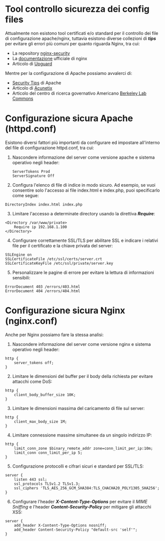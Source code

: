 # Tool controllo sicurezza dei config files
Attualmente non esistono tool certificati e/o standard per il controllo dei file di configurazione apache/nginx, tuttavia esistono diverse collezioni di _**tips**_ per evitare gli errori più comuni per quanto riguarda Nginx, tra cui: 
- La repository [nginx-security](https://gist.github.com/1242035/dc01d269e7e41c548b0c314db64a0ced)
- La [documentazione](https://docs.nginx.com/nginx/admin-guide/security-controls/) ufficiale di nginx
- Articolo di [Upguard](https://www.upguard.com/blog/10-tips-for-securing-your-nginx-deployment)

Mentre per la configurazione di Apache possiamo avvalerci di:
- [Security Tips](https://www.upguard.com/blog/10-tips-for-securing-your-nginx-deployment) di Apache
- Articolo di [Acunetix](https://www.acunetix.com/blog/articles/10-tips-secure-apache-installation/)
- Articolo del centro di ricerca governativo Americano [Berkeley Lab Commons](https://commons.lbl.gov/display/cpp/Securing+Apache+Web+Servers)

# Configurazione sicura Apache (httpd.conf)
Esistono diversi fattori più importanti da configurare ed impostare all'interno del file di configurazione httpd.conf, tra cui:

1. Nascondere informazione del server come versione apache e sistema operativo negli header:
   ```apacheconf
   ServerTokens Prod
   ServerSignature Off
   ```

2. Configura l'elenco di file di indice in modo sicuro. Ad esempio, se vuoi consentire solo l'accesso ai file index.html e index.php, puoi specificarlo come segue:
```apacheconf
DirectoryIndex index.html index.php
```

3. Limitare l'accesso a determinate directory usando la direttiva _**Require**_:
```apacheconf
<Directory /var/www/private>
    Require ip 192.168.1.100
</Directory>
```

4. Configurare correttamente SSL/TLS per abilitare SSL e indicare i relativi file per il certificato e la chiave privata del server:
```apacheconf
SSLEngine on
SSLCertificateFile /etc/ssl/certs/server.crt
SSLCertificateKeyFile /etc/ssl/private/server.key
```

5. Personalizzare le pagine di errore per evitare la lettura di informazioni sensibili:
```apacheconf
ErrorDocument 403 /errors/403.html
ErrorDocument 404 /errors/404.html
```

# Configurazione sicura Nginx (nginx.conf)
Anche per Nginx possiamo fare la stessa analisi:

1. Nascondere informazione del server come versione nginx e sistema operativo negli header:
```nginxconf
http {
    server_tokens off;
}
```

2. Limitare le dimensioni del buffer per il body della richiesta per evitare attacchi come DoS:
```nginxconf
http {
    client_body_buffer_size 10K;
}
```

3. Limitare le dimensioni massima del caricamento di file sul server:
```nginxconf
http {
    client_max_body_size 1M;
}
```

4. Limitare connessione massime simultanee da un singolo indirizzo IP:
```nginxconf
http {
    limit_conn_zone $binary_remote_addr zone=conn_limit_per_ip:10m;
    limit_conn conn_limit_per_ip 5;
}
```

5. Configurazione protocolli e cifrari sicuri e standard per SSL/TLS:
```nginxconf
server {
    listen 443 ssl;
    ssl_protocols TLSv1.2 TLSv1.3;
    ssl_ciphers 'TLS_AES_256_GCM_SHA384:TLS_CHACHA20_POLY1305_SHA256';
}
```

6. Configurare l'header _**X-Content-Type-Options**_ per evitare il _MIME Sniffing_ e l'header _**Content-Security-Policy**_ per mitigare gli attacchi XSS:
```nginxconf
server {
    add_header X-Content-Type-Options nosniff;
    add_header Content-Security-Policy "default-src 'self'";
}

```

